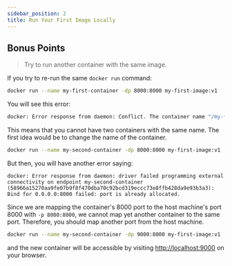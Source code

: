 ```yaml
---
sidebar_position: 2
title: Run Your First Image Locally
---
```


## Bonus Points

> Try to run another container with the same image.

If you try to re-run the same `docker run` command:

```bash
docker run --name my-first-container -dp 8000:8000 my-first-image:v1
```
You will see this error:

```bash
docker: Error response from daemon: Conflict. The container name "/my-first-container" is already in use by container "3e9479398239abd0ae6646df45641c075b67dd45f2339bf64c8f8e2eded340d1". You have to remove (or rename) that container to be able to reuse that name.
```

This means that you cannot have two containers with the same name. The first idea would be to change the name of the container.

```bash
docker run --name my-second-container -dp 8000:8000 my-first-image:v1
```

But then,  you will have another error saying:

```
docker: Error response from daemon: driver failed programming external connectivity on endpoint my-second-container (58966a15270aa9fe07b9f8f470dba70c92bcd319eccc73e8ffb428da9e93b3a3): Bind for 0.0.0.0:8000 failed: port is already allocated.
```

Since we are mapping the container's 8000 port to the host machine's port 8000 with `-p 8000:8000`, we cannot map yet another container to the same port. Therefore, you should map another port from the host machine.

```bash
docker run --name my-second-container -dp 9000:8000 my-first-image:v1
```

and the new container will be accessible by visiting [http://localhost:9000](http://localhost:9000) on your browser.